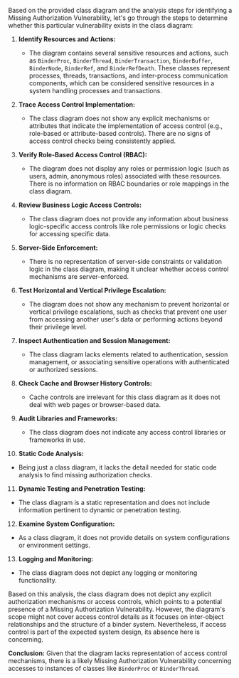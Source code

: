 Based on the provided class diagram and the analysis steps for identifying a Missing Authorization Vulnerability, let's go through the steps to determine whether this particular vulnerability exists in the class diagram:

1. **Identify Resources and Actions:** 
   - The diagram contains several sensitive resources and actions, such as `BinderProc`, `BinderThread`, `BinderTransaction`, `BinderBuffer`, `BinderNode`, `BinderRef`, and `BinderRefDeath`. These classes represent processes, threads, transactions, and inter-process communication components, which can be considered sensitive resources in a system handling processes and transactions.

2. **Trace Access Control Implementation:** 
   - The class diagram does not show any explicit mechanisms or attributes that indicate the implementation of access control (e.g., role-based or attribute-based controls). There are no signs of access control checks being consistently applied.

3. **Verify Role-Based Access Control (RBAC):** 
   - The diagram does not display any roles or permission logic (such as users, admin, anonymous roles) associated with these resources. There is no information on RBAC boundaries or role mappings in the class diagram.

4. **Review Business Logic Access Controls:** 
   - The class diagram does not provide any information about business logic-specific access controls like role permissions or logic checks for accessing specific data.

5. **Server-Side Enforcement:**
   - There is no representation of server-side constraints or validation logic in the class diagram, making it unclear whether access control mechanisms are server-enforced.

6. **Test Horizontal and Vertical Privilege Escalation:** 
   - The diagram does not show any mechanism to prevent horizontal or vertical privilege escalations, such as checks that prevent one user from accessing another user's data or performing actions beyond their privilege level.

7. **Inspect Authentication and Session Management:**
   - The class diagram lacks elements related to authentication, session management, or associating sensitive operations with authenticated or authorized sessions.

8. **Check Cache and Browser History Controls:** 
   - Cache controls are irrelevant for this class diagram as it does not deal with web pages or browser-based data.

9. **Audit Libraries and Frameworks:**
   - The class diagram does not indicate any access control libraries or frameworks in use.

10. **Static Code Analysis:** 
   - Being just a class diagram, it lacks the detail needed for static code analysis to find missing authorization checks.

11. **Dynamic Testing and Penetration Testing:**
   - The class diagram is a static representation and does not include information pertinent to dynamic or penetration testing.

12. **Examine System Configuration:**
   - As a class diagram, it does not provide details on system configurations or environment settings.

13. **Logging and Monitoring:** 
   - The class diagram does not depict any logging or monitoring functionality.

Based on this analysis, the class diagram does not depict any explicit authorization mechanisms or access controls, which points to a potential presence of a Missing Authorization Vulnerability. However, the diagram's scope might not cover access control details as it focuses on inter-object relationships and the structure of a binder system. Nevertheless, if access control is part of the expected system design, its absence here is concerning.

**Conclusion:** Given that the diagram lacks representation of access control mechanisms, there is a likely Missing Authorization Vulnerability concerning accesses to instances of classes like `BinderProc` or `BinderThread`.